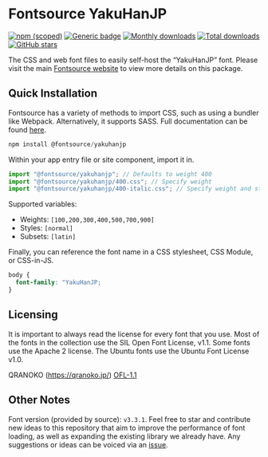 # Fontsource YakuHanJP

[![npm (scoped)](https://img.shields.io/npm/v/@fontsource/yakuhanjp?color=brightgreen)](https://www.npmjs.com/package/@fontsource/yakuhanjp) [![Generic badge](https://img.shields.io/badge/fontsource-passing-brightgreen)](https://github.com/fontsource/fontsource) [![Monthly downloads](https://badgen.net/npm/dm/@fontsource/yakuhanjp)](https://github.com/fontsource/fontsource) [![Total downloads](https://badgen.net/npm/dt/@fontsource/yakuhanjp)](https://github.com/fontsource/fontsource) [![GitHub stars](https://img.shields.io/github/stars/fontsource/fontsource.svg?style=social&label=Star)](https://github.com/fontsource/fontsource/stargazers)

The CSS and web font files to easily self-host the “YakuHanJP” font. Please visit the main [Fontsource website](https://fontsource.org/fonts/yakuhanjp) to view more details on this package.

## Quick Installation

Fontsource has a variety of methods to import CSS, such as using a bundler like Webpack. Alternatively, it supports SASS. Full documentation can be found [here](https://beta.fontsource.org/docs/getting-started/introduction).

```javascript
npm install @fontsource/yakuhanjp
```

Within your app entry file or site component, import it in.

```javascript
import "@fontsource/yakuhanjp"; // Defaults to weight 400
import "@fontsource/yakuhanjp/400.css"; // Specify weight
import "@fontsource/yakuhanjp/400-italic.css"; // Specify weight and style

```

Supported variables:
- Weights: `[100,200,300,400,500,700,900]`
- Styles: `[normal]`
- Subsets: `[latin]`

Finally, you can reference the font name in a CSS stylesheet, CSS Module, or CSS-in-JS.

```css
body {
  font-family: "YakuHanJP;
}
```

## Licensing
It is important to always read the license for every font that you use.
Most of the fonts in the collection use the SIL Open Font License, v1.1. Some fonts use the Apache 2 license. The Ubuntu fonts use the Ubuntu Font License v1.0.

QRANOKO (https://qranoko.jp/)
[OFL-1.1](https://github.com/qrac/yakuhanjp)

## Other Notes
Font version (provided by source): `v3.3.1`.
Feel free to star and contribute new ideas to this repository that aim to improve the performance of font loading, as well as expanding the existing library we already have. Any suggestions or ideas can be voiced via an [issue](https://github.com/fontsource/fontsource/issues).